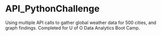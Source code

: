 # API_PythonChallenge
Using multiple API calls to gather global weather data for 500 cities, and graph findings. Completed for U of O Data Analytics Boot Camp.
